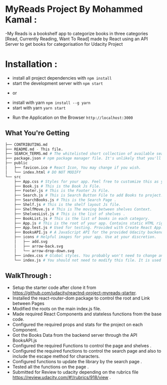# MyReads Project By Mohammed Kamal : 
-My Reads is a bookshelf app to categorize books in three categories  [Read, Currently Reading, Want To Read] made by React using an API Server to get books for categorisation  for Udacity Project 

# Installation :
* install all project dependencies with `npm install`
* start the development server with `npm start`
- or 
* install with yarn `npm install --g yarn`
* start with yarn `yarn start`
- Run the Application on the Browser `http://localhost:3000`
## What You're Getting
```bash
├── CONTRIBUTING.md
├── README.md - This file.
├── SEARCH_TERMS.md # The whitelisted short collection of available search terms for you to use with your app.
├── package.json # npm package manager file. It's unlikely that you'll need to modify this.
├── public
│   ├── favicon.ico # React Icon, You may change if you wish.
│   └── index.html # DO NOT MODIFY
└── src
    ├── App.css # Styles for your app. Feel free to customize this as you desire.
    ├── Book.js # This is the Book Js File. 
    ├── Footer.js # This is the Footer Js File.
    ├── Search.js # This is Search Button File to add Books to project. 
    ├── SearchBooks.js # This is the Search Page . 
    ├── Shelf.js # This is the shelf layout Js file.
    ├── ShelfMove.js # This is The moving between shelves Context.
    ├── ShelvesList.js # This is the list of shelves .
    ├── BookList.js # This is the list of books in each category.
    ├── App.js # This is the root of your app. Contains static HTML right now.
    ├── App.test.js # Used for testing. Provided with Create React App. Testing is encouraged, but not required.
    ├── BooksAPI.js # A JavaScript API for the provided Udacity backend. Instructions for the methods are below.
    ├── icons # Helpful images for your app. Use at your discretion.
    │   ├── add.svg
    │   ├── arrow-back.svg
    │   └── arrow-drop-down.svg
    ├── index.css # Global styles. You probably won't need to change anything here.
    └── index.js # You should not need to modify this file. It is used for DOM rendering only.
```

## WalkThrough :
- Setup the starter code after clone it from https://github.com/udacity/reactnd-project-myreads-starter.
- Installed the react-router-dom package to control the root and Link between Pages
- Modified the roots on the main index.js file.
- Made required React Components and stateless functions from the base code.
- Configured the required props and stats for the project on each Component. 
- Got the Books Data from the backend server through the API BooksAPI.js
- Configured the required Functions to control the page and shelves .
- Configured the required functions to control the search page and also to include the escape method for characters.
- Configured functions to update the library by the search page .
- Tested all the functions on the page .
- Submitted for Review to udacity depending on the rubrics file https://review.udacity.com/#!/rubrics/918/view .

